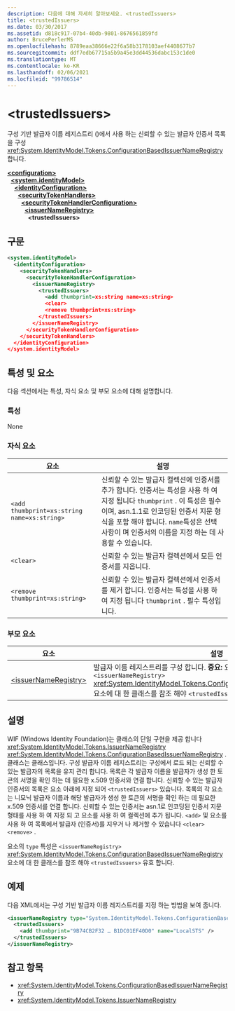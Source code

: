 ```yaml
---
description: 다음에 대해 자세히 알아보세요. <trustedIssuers>
title: <trustedIssuers>
ms.date: 03/30/2017
ms.assetid: d818c917-07b4-40db-9801-8676561859fd
author: BrucePerlerMS
ms.openlocfilehash: 8789eaa38666e22f6a58b3178103aef4408677b7
ms.sourcegitcommit: ddf7edb67715a5b9a45e3dd44536dabc153c1de0
ms.translationtype: MT
ms.contentlocale: ko-KR
ms.lasthandoff: 02/06/2021
ms.locfileid: "99786514"
---
```

# \<trustedIssuers>

구성 기반 발급자 이름 레지스트리 ()에서 사용 하는 신뢰할 수 있는 발급자 인증서 목록을 구성 <xref:System.IdentityModel.Tokens.ConfigurationBasedIssuerNameRegistry> 합니다.  
  
[**\<configuration>**](../configuration-element.md)\
&nbsp;&nbsp;[**\<system.identityModel>**](system-identitymodel.md)\
&nbsp;&nbsp;&nbsp;&nbsp;[**\<identityConfiguration>**](identityconfiguration.md)\
&nbsp;&nbsp;&nbsp;&nbsp;&nbsp;&nbsp;[**\<securityTokenHandlers>**](securitytokenhandlers.md)\
&nbsp;&nbsp;&nbsp;&nbsp;&nbsp;&nbsp;&nbsp;&nbsp;[**\<securityTokenHandlerConfiguration>**](securitytokenhandlerconfiguration.md)\
&nbsp;&nbsp;&nbsp;&nbsp;&nbsp;&nbsp;&nbsp;&nbsp;&nbsp;&nbsp;[**\<issuerNameRegistry>**](issuernameregistry.md)\
&nbsp;&nbsp;&nbsp;&nbsp;&nbsp;&nbsp;&nbsp;&nbsp;&nbsp;&nbsp;&nbsp;&nbsp;**\<trustedIssuers>**  
  
## <a name="syntax"></a>구문  
  
```xml  
<system.identityModel>  
  <identityConfiguration>  
    <securityTokenHandlers>  
      <securityTokenHandlerConfiguration>  
        <issuerNameRegistry>  
          <trustedIssuers>  
            <add thumbprint=xs:string name=xs:string>  
            <clear>  
            <remove thumbprint=xs:string>  
          </trustedIssuers>  
        </issuerNameRegistry>  
      </securityTokenHandlerConfiguration>  
    </securityTokenHandlers>  
  </identityConfiguration>  
</system.identityModel>  
```  
  
## <a name="attributes-and-elements"></a>특성 및 요소  

 다음 섹션에서는 특성, 자식 요소 및 부모 요소에 대해 설명합니다.  
  
### <a name="attributes"></a>특성  

 None  
  
### <a name="child-elements"></a>자식 요소  
  
|요소|설명|  
|-------------|-----------------|  
|`<add thumbprint=xs:string name=xs:string>`|신뢰할 수 있는 발급자 컬렉션에 인증서를 추가 합니다. 인증서는 특성을 사용 하 여 지정 됩니다 `thumbprint` . 이 특성은 필수 이며, asn.1.1로 인코딩된 인증서 지문 형식을 포함 해야 합니다. `name`특성은 선택 사항이 며 인증서의 이름을 지정 하는 데 사용할 수 있습니다.|  
|`<clear>`|신뢰할 수 있는 발급자 컬렉션에서 모든 인증서를 지웁니다.|  
|`<remove thumbprint=xs:string>`|신뢰할 수 있는 발급자 컬렉션에서 인증서를 제거 합니다. 인증서는 특성을 사용 하 여 지정 됩니다 `thumbprint` . 필수 특성입니다.|  
  
### <a name="parent-elements"></a>부모 요소  
  
|요소|설명|  
|-------------|-----------------|  
|[\<issuerNameRegistry>](issuernameregistry.md)|발급자 이름 레지스트리를 구성 합니다. **중요:**  요소의 `type` 특성은 `<issuerNameRegistry>` <xref:System.IdentityModel.Tokens.ConfigurationBasedIssuerNameRegistry> 요소에 대 한 클래스를 참조 해야 `<trustedIssuers>` 유효 합니다.|  
  
## <a name="remarks"></a>설명  

 WIF (Windows Identity Foundation)는 클래스의 단일 구현을 제공 합니다 <xref:System.IdentityModel.Tokens.IssuerNameRegistry> <xref:System.IdentityModel.Tokens.ConfigurationBasedIssuerNameRegistry> . 클래스는 클래스입니다. 구성 발급자 이름 레지스트리는 구성에서 로드 되는 신뢰할 수 있는 발급자의 목록을 유지 관리 합니다. 목록은 각 발급자 이름을 발급자가 생성 한 토큰의 서명을 확인 하는 데 필요한 x.509 인증서와 연결 합니다. 신뢰할 수 있는 발급자 인증서의 목록은 요소 아래에 지정 되어 `<trustedIssuers>` 있습니다. 목록의 각 요소는 니모닉 발급자 이름과 해당 발급자가 생성 한 토큰의 서명을 확인 하는 데 필요한 x.509 인증서를 연결 합니다. 신뢰할 수 있는 인증서는 asn.1로 인코딩된 인증서 지문 형태를 사용 하 여 지정 되 고 요소를 사용 하 여 컬렉션에 추가 됩니다. `<add>` 및 요소를 사용 하 여 목록에서 발급자 (인증서)를 지우거 나 제거할 수 있습니다 `<clear>` `<remove>` .  
  
 요소의 `type` 특성은 `<issuerNameRegistry>` <xref:System.IdentityModel.Tokens.ConfigurationBasedIssuerNameRegistry> 요소에 대 한 클래스를 참조 해야 `<trustedIssuers>` 유효 합니다.  
  
## <a name="example"></a>예제  

 다음 XML에서는 구성 기반 발급자 이름 레지스트리를 지정 하는 방법을 보여 줍니다.  
  
```xml  
<issuerNameRegistry type="System.IdentityModel.Tokens.ConfigurationBasedIssuerNameRegistry, System.IdentityModel, Version=4.0.0.0, Culture=neutral, PublicKeyToken=b77a5c561934e089">  
  <trustedIssuers>  
    <add thumbprint="9B74CB2F32 … B1DC01EF40D0" name="LocalSTS" />  
  </trustedIssuers>  
</issuerNameRegistry>  
```  
  
## <a name="see-also"></a>참고 항목

- <xref:System.IdentityModel.Tokens.ConfigurationBasedIssuerNameRegistry>
- <xref:System.IdentityModel.Tokens.IssuerNameRegistry>
